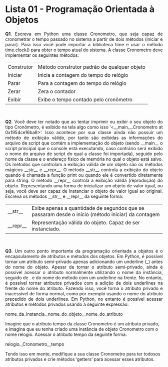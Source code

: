 # Lista 01 - Programação Orientada à Objetos

<p align='justify'>
    <strong>Q1</strong>. Escreva em Python uma classe Cronometro, que seja capaz de cronometrar o tempo passado no sistema a partir de dois métodos (iniciar e parar). Para isso você pode importar a biblioteca time e usar o método time.clock() para obter o tempo atual do sistema. A  classe Cronometro deve implementar os seguintes métodos:
</p>

<table> 
  <tr>
    <td> Construtor </td>
    <td>Método construtor padrão de qualquer objeto </td>
  </tr>
  <tr>
    <td> Iniciar </td>
    <td> Inicia a contagem do tempo do relógio </td>
  </tr>
  <tr>
    <td> Parar </td>
    <td> Para a contagem do tempo do relógio </td>
  </tr>
  <tr>
    <td> Zerar </td>
    <td> Zera o contador </td>
  </tr>
  <tr>
    <td> Exibir </td>
    <td> Exibe o tempo contado pelo cronômetro </td>
  </tr>
</table>
<br>

<p align='justify'>
    <strong>Q2</strong>. Você deve ter notado que ao tentar imprimir ou exibir o seu objeto do tipo Cronômetro, é exibido na tela algo como isso ‘<__main__.Cronometro at 0x1954ce16ba8>’. Isso acontece por sua classe ainda não possuir um método de exibição válido, por tanto são exibidas as informações do arquivo de script que contém a implementação do objeto (sendo __main__ o script principal que o console está executando, 
    caso contrário será exibido o nome do arquivo de script do qual a classe foi importada), seguido pelo nome da classe e o endereço físico de memória no qual o objeto está salvo. Os métodos que controlam a exibição válida de um objeto são os métodos mágicos __str__ e __repr__. O método __str__ controla a exibição do objeto quando é chamada a função print ou quando ele é convertido diretamente para string. O método __repr__ controla a exibição válida (reprodução) do objeto. Representando uma forma de inicializar um objeto de valor igual, ou seja, você deve ser capaz de instanciar o objeto de valor igual ao original. Escreva os métodos __str__ e __repr__ da seguinte forma:
</p>

<table>
  <tr>
    <td> __str__ </td>
    <td> Exibe apenas a quantidade de segundos que se passaram desde o início (método iniciar) da contagem </td>
  </tr>
  <tr>
    <td> __repr__ </td>
    <td> Representação válida do objeto. Capaz de ser instanciado.</td>
  </tr>
</table>
<br>

<p align='justify'> 
  <strong>Q3</strong>. Um outro ponto importante da programação orientada a objetos é o encapsulamento de atributos e métodos dos objetos. Em Python, é possível tornar um atributo semi-privado apenas adicionando um underline (_) antes do nome do objeto. Apesar de tornar o atributo semi-privado, ainda é possível acessar o atributo normalmente utilizando o nome da instância, seguido de . e do nome do método com um underline na frente. No entanto, é possível tornar atributos privados com a adição de dois underlines na frente do nome do atributo. Fazendo isso, você torna o atributo privado e inacessível de forma normal, como por exemplo usando o nome do atributo precedido de dois underlines. Em Python, no entanto é possível acessar atributos e métodos privados usando a seguinte expressão:

  nome_da_instancia._nome_do_objeto__nome_do_atributo<br>

  Imagine que o atributo tempo da classe Cronometro é um atributo privado, e imagina que eu tenha criado uma instância de objeto Cronometro com o nome relogio. Acessar o atributo tempo da seguinte
  forma:

  relogio._Cronometro__tempo <br> 

  Tendo isso em mente, modifique a sua classe Cronometro para ter todosos atributos privados e crie métodos ‘getters’ para acessar esses
  atributos.
</p>
